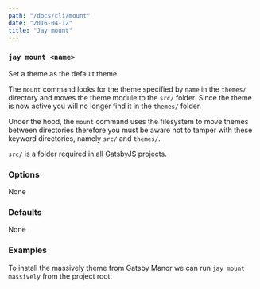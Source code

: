 ```yaml
---
path: "/docs/cli/mount"
date: "2016-04-12"
title: "Jay mount"
---
```


### `jay mount <name>`
Set a theme as the default theme.

The `mount` command looks for the theme specified by `name` in the `themes/` directory and moves the theme module to the `src/` folder. Since the theme is now active you will no longer find it in the `themes/` folder.

Under the hood, the `mount` command uses the filesystem to move themes between directories therefore you must be aware not to tamper with these keyword directories, namely `src/` and `themes/`.

`src/` is a folder required in all GatsbyJS projects.

### Options
None

### Defaults
None

### Examples
To install the massively theme from Gatsby Manor we can run `jay mount massively` from the project root.
